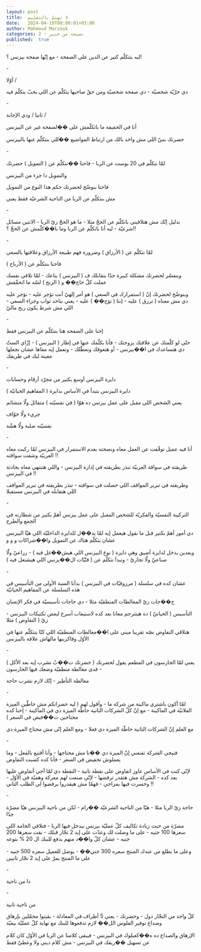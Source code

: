 ```yaml
---
layout: post
title:  لا تهتمّ بالتعليم
date:   2024-04-10T00:00:01+03:00
author: Mahmoud Marzouk
categories: 2 - نصيحة من خبير
published:  true
---
```

ليه بتتكلّم كتير عن الدين على الصفحة - مع إنّها صفحة بيزنس ؟!

\-

أوّلا /

دي حرّيّة شخصيّة - دي صفحة شخصيّة ومن حقّ صاحبها يتكلّم عن اللي يحبّ يتكلّم
فيه

\-

ثانيا / ودي الإجابة /

أنا في الحقيقة ما باتكلّمش على ��لصفحة غير عن البيزنس

حضرتك بسّ اللي مش واخد بالك من ارتباط المواضيع ��للي بنتكلّم عنها
بالبيزنس

\-

لمّا نتكلّم في 20 بوست عن الربا - فاحنا ��نتكلّم عن ( التمويل )
حضرتك

والتمويل دا جزء من البيزنس

فاحنا بنوضّح لحضرتك حكم هذا النوع من التمويل

مش بنتكلّم عن الربا من الناحية الشرعيّة فقط يعني

\-

بدليل إنّك مش هتلاقيني باتكلّم عن الحجّ مثلا - ما هو الحجّ زيّ الربا -
الاتنين مسائل شرعيّة - ليه أنا باتكلّم عن الربا وما با��كلّمش عن الحجّ
؟!!

\-

لمّا نتكلّم عن ( الأرزاق ) وضرورة فهم طبيعة الأرزاق وعلاقتها
بالسعي

فاحنا بنتكلّم عن ( الأرباح )

وبنفسّر لحضرتك مشكلة كبيرة جدّا بتقابلك ف ( البيزنس ) بتاعك - لمّا تلاقي
نفسك عملت كلّ حاج�� و ( الربح ) لسّه ما اتحقّقش

وبنوضّح لحضرتك إنّ ( استمرارك في السعي ) هو أمر إلهيّ أنت تؤجر عليه - تؤجر
عليه دي مش معناه ( ترزق ) عليه - إنتا ( تؤج�� ) عليه - يعني بتاخد ثواب
وجزاء السعي - اللي مش شرط يكون ربح ماليّ

\-

إحنا على الصفحة هنا بنتكلّم عن البيزنس فقط

حتّى لو كلّمتك عن علاقتك بزوجتك - فأنا بكلّمك عنها في إطار ( البيزنس ) -
إزّاي الستّ دي هتساعدك في ا��بيزنس - أو هتعوقك وتعطّلك - وتعمل إيه معاها
عشان تجعلها معينة ليك في طريقك

\-

دايرة البيزنس أوسع بكتير من مجرّد أرقام وحسابات

دايرة البيزنس بتبدأ في الأساس بدايرة ( المفاهيم الحياتيّة )

يعني الشخص اللي مقبل على عمل بيزنس ده هوّا ( في نفسيّته ) متفائل ولّا
متشائم

جريء ولّا خوّاف

نفسيّته صلبة ولّا هشّة

\-

أنا فيه عميل توقّفت عن العمل معاه ونصحته بعدم الاستمرار في البيزنس لمّا
ركبت معاه العربيّة وشفت سواقته !!

طريقته في سواقة العربيّة تنذر بطريقته في إدارة البيزنس - واللي هتنتهي
معاه بحادثة في البيزنس !!

وطريقته في تبرير المواقف اللي حصلت في سواقته - تنذر بطريقته في تبرير
المواقف اللي هتقابله في البيزنس مستقبلا

\-

التركيبة النفسيّة والفكريّة للشخص المقبل على عمل بيزنس أهمّ بكتير من
شطارته في الجمع والطرح

دي أمور أهمّ بكتير قبل ما نقول هيعمل إيه لمّا يد��ل للدايرة الداخليّة اللي
هيّا البيزنس عشان يتكلّم هناك عن التمويل وا��شراكات و و و

وبعدين يدخل لدايرة أضيق وهي دايرة ( نوع البيزنس اللي هيش��غل فيه ) -
زراعيّ ولّا صناعيّ ولّا تجاريّ - ونبدأ نتكلّم عن ( فنّيّات ال��يزنس اللي هيشتغل
فيه )

\-

عشان كده في سلسلة ( مرزوقيّات في البيزنس ) بدأنا السنة الأولى من التأسيس
في هذه السلسلة عن المفاهيم الحياتيّة

ح��جات زيّ المغالطات المنطقيّة مثلا - دي حاجات تأسيسيّة في فكر
الإنسان

التأسيس ( الحياتيّ ) ده هيتترجم معانا بعد كده لاستيعاب أسرع لبعض تكتيكات
البيزنس - زيّ ( التفاوض ) مثلا

هتلاقي التفاوض نصّه تقريبا مبني على ا��مغالطات المنطقيّة اللي كنّا بنتكلّم
عنها في الأوّل وفاكرينها مالهاش علاقة بالبيزنس

\-

يعني لمّا الجارسون في المطعم يقول لحضرتك ( حضرتك ت��بّ تشرب إيه بعد الأكل
) - فدي مغالطة منطقيّة وضعك فيها الجارسون

مغالطة التأطير - إنّك لازم تشرب حاجة

\-

لمّا أكون باشتري ماكينة من شركة ما - وأقول لهم ( ليه حضراتكم مش حاطّين
الميزة الفلانيّة في الماكينة - مع إنّ كلّ الشركات التانية حاطّة الميزة دي في
الماكينة - إحنا كده محتاجين ت��فيض في السعر )

مع العلم إنّ الشركات التانية حاطّة الميزة دي فعلا - ومع العلم إنّي مش
محتاج الميزة دي

\-

فتيجي الشركة تقنعني إنّ الميزة دي ��نا مش محتاجها - وأنا أقتنع بالفعل -
وما يعملوش تخفيض في السعر - فأنا كده كسبت التفاوض

لإنّي كنت في الأساس عاوز اتفاوض على نقطة تانية - النقطة دي لمّا آجي
أتفاوض عليها بعد كده - الشركة مش هتقدر ترفضها - لإنّي صنعت لهم معركة
وهميّة في الأوّل - وخسرت فيها بمزاجي - فهمّا مش هيقدروا يرفضوا لي الطلب
التاني !!

\-

حاجة زيّ الربا مثلا - هيّا من الناحية الشرعيّة ��رام - لكن من ناحية البيزنس
هيّا مضرّة جدّا

مضرّة من حيث زيادة تكاليف كلّ عمليّة بيزنس بيدخل فيها الربا - فتلاقي
الخامة اللي سعرها 100 جنيه - على ما وصلت لك وعدّت على إيد 2 تجّار قبلك -
بقت سعرها 200 جنيه - عشان كلّ وا��د منهم يدفع للبنك ال 20 %
بتوعه

وعلى ما يطلع من عندك المنتج سعره 300 جني�� - يوصل للعميل سعره 500 جنيه -
على ما المنتج يمرّ على إيد 2 تجّار تانيين

\-

دا من ناحية

\-

من ناحية تانية

كلّ واحد من التجّار دول - وحضرتك - يعني 5 أطراف في المعادلة - بقيتوا
محمّلين بإرهاق وصداع توفير الفلوس الل�� لازم تدفعوها للبنك مع نهاية كلّ
عمليّة بيعيّة

الإرهاق والصداع ده ه��كعبلوك في البيزنس - فيبقى كلامنا عن الربا في الأوّل
كان كلام عن تسهيل ��ريقك في البيزنس - مش كلام ديني ولا وعظيّ
فقط
